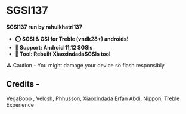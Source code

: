 # SGSI137
<b>SGSI137 run by rahulkhatri137
* ⭕ SGSI & GSI for Treble (vndk28+) androids!
* 🌟 Support: Android 11,12 SGSIs
* 🔘 Tool: Rebuilt XiaoxindadaSGSIs tool
</b>
⚠️ Caution - You might damage your device so flash responsibly

## Credits -
VegaBobo , Velosh, Phhusson, Xiaoxindada
Erfan Abdi, Nippon, Treble Experience
